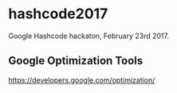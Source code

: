 # hashcode2017
Google Hashcode hackaton, February 23rd 2017.

## Google Optimization Tools
https://developers.google.com/optimization/
